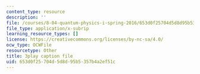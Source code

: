 ```yaml
---
content_type: resource
description: ''
file: /courses/8-04-quantum-physics-i-spring-2016/653d0f25704d5d8d95b5357b4a2ef51c_ipXNYnO7yRk.vtt
file_type: application/x-subrip
learning_resource_types: []
license: https://creativecommons.org/licenses/by-nc-sa/4.0/
ocw_type: OCWFile
resourcetype: Other
title: 3play caption file
uid: 653d0f25-704d-5d8d-95b5-357b4a2ef51c
---
```


